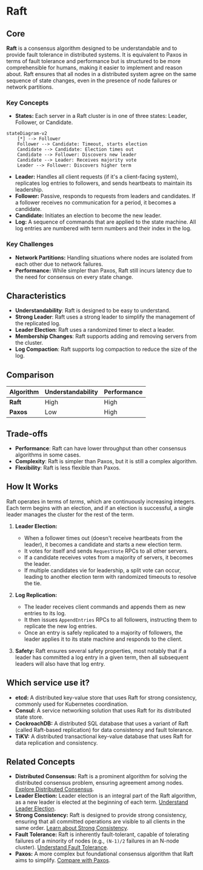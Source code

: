 # Raft

## Core

**Raft** is a consensus algorithm designed to be understandable and to provide fault tolerance in distributed systems. It is equivalent to Paxos in terms of fault tolerance and performance but is structured to be more comprehensible for humans, making it easier to implement and reason about. Raft ensures that all nodes in a distributed system agree on the same sequence of state changes, even in the presence of node failures or network partitions.

### Key Concepts

-   **States:** Each server in a Raft cluster is in one of three states: Leader, Follower, or Candidate.

```mermaid
stateDiagram-v2
    [*] --> Follower
    Follower --> Candidate: Timeout, starts election
    Candidate --> Candidate: Election times out
    Candidate --> Follower: Discovers new leader
    Candidate --> Leader: Receives majority vote
    Leader --> Follower: Discovers higher term
```

-   **Leader:** Handles all client requests (if it's a client-facing system), replicates log entries to followers, and sends heartbeats to maintain its leadership.
-   **Follower:** Passive, responds to requests from leaders and candidates. If a follower receives no communication for a period, it becomes a candidate.
-   **Candidate:** Initiates an election to become the new leader.
-   **Log:** A sequence of commands that are applied to the state machine. All log entries are numbered with term numbers and their index in the log.

### Key Challenges

-   **Network Partitions:** Handling situations where nodes are isolated from each other due to network failures.
-   **Performance:** While simpler than Paxos, Raft still incurs latency due to the need for consensus on every state change.

## Characteristics

- **Understandability**: Raft is designed to be easy to understand.
- **Strong Leader**: Raft uses a strong leader to simplify the management of the replicated log.
- **Leader Election**: Raft uses a randomized timer to elect a leader.
- **Membership Changes**: Raft supports adding and removing servers from the cluster.
- **Log Compaction**: Raft supports log compaction to reduce the size of the log.

## Comparison

| Algorithm | Understandability | Performance |
|---|---|---|
| **Raft** | High | High |
| **Paxos** | Low | High |

## Trade-offs

- **Performance**: Raft can have lower throughput than other consensus algorithms in some cases.
- **Complexity**: Raft is simpler than Paxos, but it is still a complex algorithm.
- **Flexibility**: Raft is less flexible than Paxos.

## How It Works

Raft operates in terms of *terms*, which are continuously increasing integers. Each term begins with an election, and if an election is successful, a single leader manages the cluster for the rest of the term.

1.  **Leader Election:**
    *   When a follower times out (doesn't receive heartbeats from the leader), it becomes a candidate and starts a new election term.
    *   It votes for itself and sends `RequestVote` RPCs to all other servers.
    *   If a candidate receives votes from a majority of servers, it becomes the leader.
    *   If multiple candidates vie for leadership, a split vote can occur, leading to another election term with randomized timeouts to resolve the tie.

2.  **Log Replication:**
    *   The leader receives client commands and appends them as new entries to its log.
    *   It then issues `AppendEntries` RPCs to all followers, instructing them to replicate the new log entries.
    *   Once an entry is safely replicated to a majority of followers, the leader applies it to its state machine and responds to the client.

3.  **Safety:** Raft ensures several safety properties, most notably that if a leader has committed a log entry in a given term, then all subsequent leaders will also have that log entry.

## Which service use it?

-   **etcd:** A distributed key-value store that uses Raft for strong consistency, commonly used for Kubernetes coordination.
-   **Consul:** A service networking solution that uses Raft for its distributed state store.
-   **CockroachDB:** A distributed SQL database that uses a variant of Raft (called Raft-based replication) for data consistency and fault tolerance.
-   **TiKV:** A distributed transactional key-value database that uses Raft for data replication and consistency.

## Related Concepts

-   **Distributed Consensus:** Raft is a prominent algorithm for solving the distributed consensus problem, ensuring agreement among nodes. [Explore Distributed Consensus](../README.md).
-   **Leader Election:** Leader election is an integral part of the Raft algorithm, as a new leader is elected at the beginning of each term. [Understand Leader Election](../../coordination/leader-election/README.md).
-   **Strong Consistency:** Raft is designed to provide strong consistency, ensuring that all committed operations are visible to all clients in the same order. [Learn about Strong Consistency](../../consistency-models/strong-consistency/README.md).
-   **Fault Tolerance:** Raft is inherently fault-tolerant, capable of tolerating failures of a minority of nodes (e.g., `(N-1)/2` failures in an N-node cluster). [Understand Fault Tolerance](../../fault-tolerance/README.md).
-   **Paxos:** A more complex but foundational consensus algorithm that Raft aims to simplify. [Compare with Paxos](./paxos/README.md).
